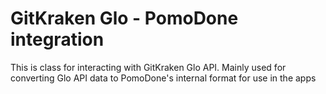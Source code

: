 # GitKraken Glo - PomoDone integration
This is class for interacting with GitKraken Glo API. Mainly used for converting Glo API data to PomoDone's internal format for use in the apps
